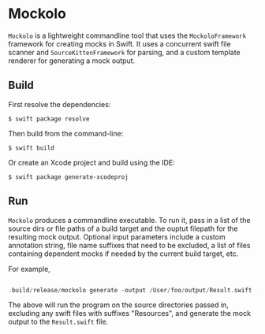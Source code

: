 

# Mockolo

`Mockolo` is a lightweight commandline tool that uses the `MockoloFramework` framework for creating mocks in Swift.  It uses a concurrent swift file scanner and `SourceKittenFramework` for parsing, and a custom template renderer for generating a mock output.  


## Build

First resolve the dependencies:

```
$ swift package resolve
```

Then build from the command-line:

```
$ swift build
```

Or create an Xcode project and build using the IDE:

```
$ swift package generate-xcodeproj 
```

## Run

`Mockolo` produces a commandline executable. To run it, pass in a list of the source dirs or file paths of a build target and the ouptut filepath for the resulting mock output. Optional input parameters include a custom annotation string, file name suffixes that need to be excluded, a list of files containing dependent mocks if needed by the current build target, etc.

For example,

```swift

.build/release/mockolo generate -output /User/foo/output/Result.swift -srcdirs /User/foo/srcs -exclude "Resources"
```

The above will run the program on the source directories passed in, excluding any swift files with suffixes "Resources", and generate the mock output to the `Result.swift` file.



